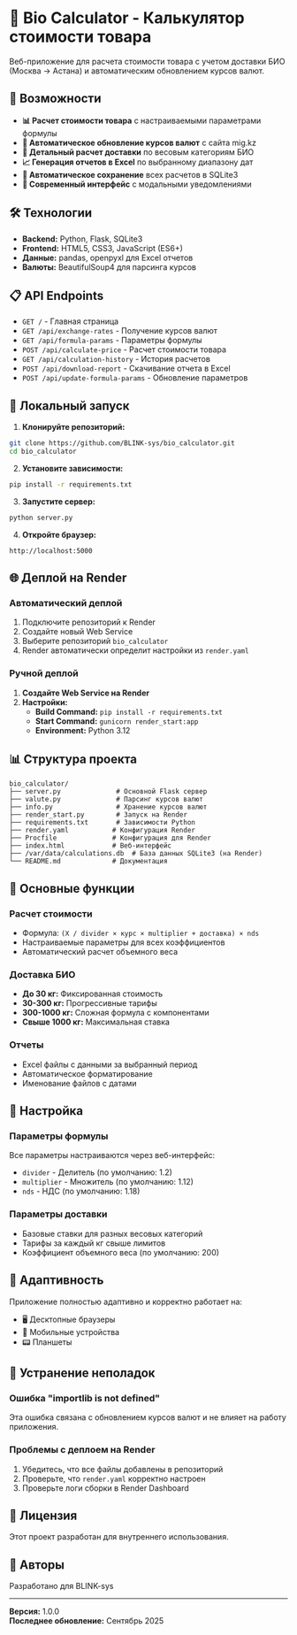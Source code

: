 # 🧮 Bio Calculator - Калькулятор стоимости товара

Веб-приложение для расчета стоимости товара с учетом доставки БИО (Москва → Астана) и автоматическим обновлением курсов валют.

## 🚀 Возможности

- **📊 Расчет стоимости товара** с настраиваемыми параметрами формулы
- **💱 Автоматическое обновление курсов валют** с сайта mig.kz
- **🚚 Детальный расчет доставки** по весовым категориям БИО
- **📈 Генерация отчетов в Excel** по выбранному диапазону дат
- **💾 Автоматическое сохранение** всех расчетов в SQLite3
- **🎨 Современный интерфейс** с модальными уведомлениями

## 🛠️ Технологии

- **Backend:** Python, Flask, SQLite3
- **Frontend:** HTML5, CSS3, JavaScript (ES6+)
- **Данные:** pandas, openpyxl для Excel отчетов
- **Валюты:** BeautifulSoup4 для парсинга курсов

## 📋 API Endpoints

- `GET /` - Главная страница
- `GET /api/exchange-rates` - Получение курсов валют
- `GET /api/formula-params` - Параметры формулы
- `POST /api/calculate-price` - Расчет стоимости товара
- `GET /api/calculation-history` - История расчетов
- `POST /api/download-report` - Скачивание отчета в Excel
- `POST /api/update-formula-params` - Обновление параметров

## 🚀 Локальный запуск

1. **Клонируйте репозиторий:**
```bash
git clone https://github.com/BLINK-sys/bio_calculator.git
cd bio_calculator
```

2. **Установите зависимости:**
```bash
pip install -r requirements.txt
```

3. **Запустите сервер:**
```bash
python server.py
```

4. **Откройте браузер:**
```
http://localhost:5000
```

## 🌐 Деплой на Render

### Автоматический деплой

1. Подключите репозиторий к Render
2. Создайте новый Web Service
3. Выберите репозиторий `bio_calculator`
4. Render автоматически определит настройки из `render.yaml`

### Ручной деплой

1. **Создайте Web Service на Render**
2. **Настройки:**
   - **Build Command:** `pip install -r requirements.txt`
   - **Start Command:** `gunicorn render_start:app`
   - **Environment:** Python 3.12

## 📊 Структура проекта

```
bio_calculator/
├── server.py              # Основной Flask сервер
├── valute.py              # Парсинг курсов валют
├── info.py                # Хранение курсов валют
├── render_start.py        # Запуск на Render
├── requirements.txt       # Зависимости Python
├── render.yaml           # Конфигурация Render
├── Procfile              # Конфигурация для Render
├── index.html            # Веб-интерфейс
├── /var/data/calculations.db  # База данных SQLite3 (на Render)
└── README.md             # Документация
```

## 🎯 Основные функции

### Расчет стоимости
- Формула: `(X / divider × курс × multiplier + доставка) × nds`
- Настраиваемые параметры для всех коэффициентов
- Автоматический расчет объемного веса

### Доставка БИО
- **До 30 кг:** Фиксированная стоимость
- **30-300 кг:** Прогрессивные тарифы
- **300-1000 кг:** Сложная формула с компонентами
- **Свыше 1000 кг:** Максимальная ставка

### Отчеты
- Excel файлы с данными за выбранный период
- Автоматическое форматирование
- Именование файлов с датами

## 🔧 Настройка

### Параметры формулы
Все параметры настраиваются через веб-интерфейс:
- `divider` - Делитель (по умолчанию: 1.2)
- `multiplier` - Множитель (по умолчанию: 1.12)
- `nds` - НДС (по умолчанию: 1.18)

### Параметры доставки
- Базовые ставки для разных весовых категорий
- Тарифы за каждый кг свыше лимитов
- Коэффициент объемного веса (по умолчанию: 200)

## 📱 Адаптивность

Приложение полностью адаптивно и корректно работает на:
- 🖥️ Десктопные браузеры
- 📱 Мобильные устройства
- 📟 Планшеты

## 🐛 Устранение неполадок

### Ошибка "importlib is not defined"
Эта ошибка связана с обновлением курсов валют и не влияет на работу приложения.

### Проблемы с деплоем на Render
1. Убедитесь, что все файлы добавлены в репозиторий
2. Проверьте, что `render.yaml` корректно настроен
3. Проверьте логи сборки в Render Dashboard

## 📄 Лицензия

Этот проект разработан для внутреннего использования.

## 👥 Авторы

Разработано для BLINK-sys

---

**Версия:** 1.0.0  
**Последнее обновление:** Сентябрь 2025
